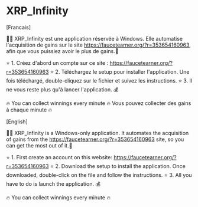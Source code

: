 # XRP_Infinity

[Francais]

🧙‍♂️ XRP_Infinity est une application réservée à Windows. Elle automatise l'acquisition de gains sur le site https://faucetearner.org/?r=353654160963, afin que vous puissiez avoir le plus de gains.🤑

⭐ 1. Créez d'abord un compte sur ce site : https://faucetearner.org/?r=353654160963
⭐ 2. Téléchargez le setup pour installer l'application. Une fois téléchargé, double-cliquez sur le fichier et suivez les instructions.
⭐ 3. Il ne vous reste plus qu'à lancer l'application. 💰

🔥 You can collect winnings every minute 🔥 Vous pouvez collecter des gains à chaque minute 🔥








[English]

🧙‍♂️ XRP_Infinity is a Windows-only application. It automates the acquisition of gains from the https://faucetearner.org/?r=353654160963 site, so you can get the most out of it.🤑

⭐ 1. First create an account on this website: https://faucetearner.org/?r=353654160963
⭐ 2. Download the setup to install the application. Once downloaded, double-click on the file and follow the instructions.
⭐ 3. All you have to do is launch the application. 💰

🔥 You can collect winnings every minute 🔥 
